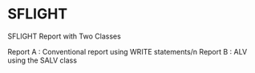# SFLIGHT
SFLIGHT Report with Two Classes

Report A : Conventional report using WRITE statements/n
Report B : ALV using the SALV class
